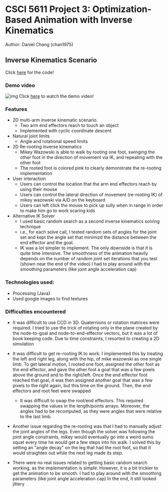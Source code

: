 # CSCI 5611 Project 3: Optimization-Based Animation with Inverse Kinematics
Author: Daniel Chang (chan1975)

## Inverse Kinematics Scenario

Click [here](https://github.com/danielchang2002/5611_projects/tree/main/project3/IK_2D) for the code!

### Demo video

![img](https://raw.githubusercontent.com/danielchang2002/5611_IK/main/mike.png)
Click [here](https://youtu.be/gtZkAkhACsc) to watch the demo video!

### Features
- 2D multi-arm inverse kinematic scenario. 
  - Two arm end effectors reach to touch an object
  - Implemented with cyclic coordinate descent
- Natural joint limits
  - Angle and rotational speed limits
- 2D Re-rooting inverse kinematics 
  - Mikey Wazowski is able to walk by rooting one foot, swinging the other foot in the direction of movement via IK, and repeating with the other foot
  - The rooted foot is colored pink to clearly demonstrate the re-rooting implementation
- User interaction
  - Users can control the location that the arm end effectors reach by using their mouse
  - Users can control the lateral direction of movement (re-rooting IK) of mikey wazowski via A/D on the keyboard
  - Users can left click the mouse to pick up sully when in range in order to make him go to work scaring kids
- Alternative IK Solver
  - I used basic random search as a second inverse kinematics solving technique
  - i.e., for each solve call, I tested random sets of angles for the joint set and kept the angle set that minimizd the distance between the end effector and the goal.
  - IK was a lot simpler to implement.
The only downside is that it is quite time intensive.
The smoothness of the animation heavily depends on the number of random joint set iterations that you test (shown near the end of the video)
I had to play around with the smoothing parameters (like joint angle acceleration cap) 

### Technologies used:
- Processing (Java)
- Used google images to find textures

### Difficulties encountered
- It was difficult to use CCD in 3D.
Quaternions or rotation matrices were required.
I tried to use the trick of rotating only in the plane created by the node-to-goal and node-to-end-effector vectors, but it was a lot of book keeping code.
Due to time constraints, I resorted to creating a 2D simulation

- It was difficult to get re-rooting IK to work. 
I implemented this by treating the left and right leg, along with the hip, of mike wazowski as one single limb. 
To get lateral motion, I rooted one foot, assigned the other foot as the end effector, and gave the other foot a goal that was a few pixels above the ground and to the right/left.
Once the end effector foot reached that goal, it was then assigned another goal that was a few pixels to the right again, but this time on the ground.
Then, the end effectors and root feet were swapped
  - It was difficult to swap the root/end effectors.
  This required swapping the values in the length/points arrays.
  Moreover, the angles had to be recomputed, as they were angles that were relative to the last limb.
- Another issue regarding the re-rooting was that I had to manually adjust the joint angles of the legs. Even though the solver was following the joint angle constraints, mikey would eventually go into a weird sumo squat every time he would get a few steps into his walk. 
I solved this by setting an "angle decay" on the leg that had the root foot, so that it would straighten out while the next leg made its step.

- There were no real issues related to getting basic random search working, as the implementation is simple.
However, it is a bit trickier to get the animation to be smooth. 
I had to play around with the smoothing parameters (like joint angle acceleration cap) 
In the end, it still looked jittery